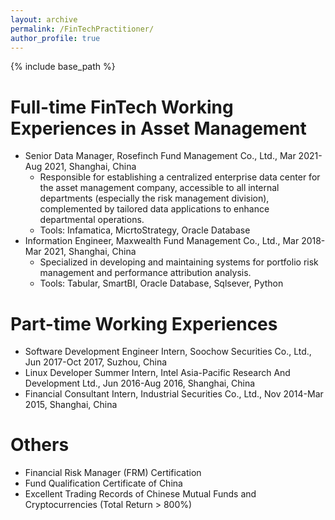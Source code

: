 ```yaml
---
layout: archive
permalink: /FinTechPractitioner/
author_profile: true
---
```


{% include base_path %}

Full-time FinTech Working Experiences in Asset Management
======
* Senior Data Manager, Rosefinch Fund Management Co., Ltd., Mar 2021-Aug 2021, Shanghai, China  
  * Responsible for establishing a centralized enterprise data center for the asset management company, accessible to all internal departments (especially the risk management division), complemented by tailored data applications to enhance departmental operations.
  * Tools: Infamatica, MicrtoStrategy, Oracle Database
* Information Engineer, Maxwealth Fund Management Co., Ltd., Mar 2018-Mar 2021, Shanghai, China  
  * Specialized in developing and maintaining systems for portfolio risk management and performance attribution analysis.
  * Tools: Tabular, SmartBI, Oracle Database, Sqlsever, Python

Part-time Working Experiences
======
* Software Development Engineer Intern, Soochow Securities Co., Ltd., Jun 2017-Oct 2017, Suzhou, China
* Linux Developer Summer Intern, Intel Asia-Pacific Research And Development Ltd., Jun 2016-Aug 2016, Shanghai, China
* Financial Consultant Intern, Industrial Securities Co., Ltd., Nov 2014-Mar 2015, Shanghai, China
  
Others 
======
* Financial Risk Manager (FRM) Certification
* Fund Qualification Certificate of China
* Excellent Trading Records of Chinese Mutual Funds and Cryptocurrencies (Total Return > 800%)
